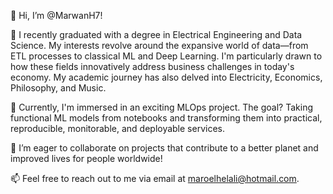 👋 Hi, I’m @MarwanH7!

👀 I recently graduated with a degree in Electrical Engineering and Data Science. My interests revolve around the expansive world of data—from ETL processes to classical ML and Deep Learning. I'm particularly drawn to how these fields innovatively address business challenges in today's economy. My academic journey has also delved into Electricity, Economics, Philosophy, and Music.

🌱 Currently, I'm immersed in an exciting MLOps project. The goal? Taking functional ML models from notebooks and transforming them into practical, reproducible, monitorable, and deployable services.

💞️ I’m eager to collaborate on projects that contribute to a better planet and improved lives for people worldwide!

📫 Feel free to reach out to me via email at maroelhelali@hotmail.com.

<!---
MarwanH7/MarwanH7 is a ✨ special ✨ repository because its `README.md` (this file) appears on your GitHub profile.
You can click the Preview link to take a look at your changes.
--->
